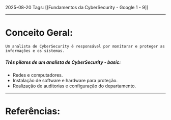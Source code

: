 2025-08-20
Tags: [[Fundamentos da CyberSecurity - Google 1 - 9]]

----
# Conceito Geral:

	Um analista de CyberSecurity é responsável por monitorar e proteger as informações e os sistemas.

##### Três pilares de um analista de CyberSecurity - basic:
- Redes e computadores.
- Instalação de software e hardware para proteção.
- Realização de auditorias e configuração do departamento.


-----
# Referências:

